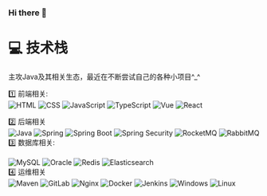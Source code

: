 ### Hi there 👋

<!--
**Howietron/Howietron** is a ✨ _special_ ✨ repository because its `README.md` (this file) appears on your GitHub profile.

Here are some ideas to get you started:

- 🔭 I’m currently working on ...
- 🌱 I’m currently learning ...
- 👯 I’m looking to collaborate on ...
- 🤔 I’m looking for help with ...
- 💬 Ask me about ...
- 📫 How to reach me: ...
- 😄 Pronouns: ...
- ⚡ Fun fact: ...
-->

# 💻 技术栈
主攻Java及其相关生态，最近在不断尝试自己的各种小项目^_^

<p align="left">
  
  1️⃣ 前端相关: 
    <br/>
    <img alt="HTML" src="https://img.shields.io/badge/HTML-E34F26?style=flat-square&logo=html5&logoColor=white">
    <img alt="CSS" src="https://img.shields.io/badge/CSS-563d7c?style=flat-square&logo=css3&logoColor=white">
    <img alt="JavaScript" src="https://img.shields.io/badge/JavaScript-3655FF?style=flat-square&logo=javascript&logoColor=white">
    <img alt="TypeScript" src="https://img.shields.io/badge/TypeScript-3178C6?style=flat-square&logo=typescript&logoColor=white">
    <img alt="Vue" src="https://img.shields.io/badge/Vue.js-4FC08D?style=flat-square&logo=vue.js&logoColor=white">
    <img alt="React" src="https://img.shields.io/badge/React-0088CC?style=flat-square&logo=React&logoColor=white">
    <br/>
  
  2️⃣ 后端相关
    <br/>
    <img alt="Java" src="https://img.shields.io/badge/Java-3572a5?style=flat-square&logo=CoffeeScript&logoColor=white">
    <img alt="Spring" src="https://img.shields.io/badge/Spring-6DB33F?style=flat-square&logo=Spring&logoColor=white">
    <img alt="Spring Boot" src="https://img.shields.io/badge/Spring Boot-bc8362?style=flat-square&logo=Spring-Boot&logoColor=white">
    <img alt="Spring Security" src="https://img.shields.io/badge/Spring Security-555555?style=flat-square&logo=Spring-Security&logoColor=white">
    <img alt="RocketMQ" src="https://img.shields.io/badge/RocketMQ-D77310?style=flat-square&logo=Apache RocketMQ&logoColor=white">
    <img alt="RabbitMQ" src="https://img.shields.io/badge/RabbitMQ-FF6600?style=flat-square&logo=RabbitMQ&logoColor=white">
    <br/>
  3️⃣ 数据库相关:   
    <br/>
    <img alt="MySQL" src="https://img.shields.io/badge/MySQL-4479A1?style=flat-square&logo=MySQL&logoColor=white">
    <img alt="Oracle" src="https://img.shields.io/badge/Oracle-F80000?style=flat-square&logo=Oracle&logoColor=white">
    <img alt="Redis" src="https://img.shields.io/badge/Redis-DC382D?style=flat-square&logo=Redis&logoColor=white">
    <img alt="Elasticsearch" src="https://img.shields.io/badge/Elasticsearch-005571?style=flat-square&logo=Elasticsearch&logoColor=white">
    <br/>
  4️⃣ 运维相关
    <br/>
    <img alt="Maven" src="https://img.shields.io/badge/Maven-3D95CE?style=flat-square&logo=MakerBot&logoColor=white">
    <img alt="GitLab" src="https://img.shields.io/badge/Git-F05032?style=flat-square&logo=gitlab&logoColor=white">
    <img alt="Nginx" src="https://img.shields.io/badge/Nginx-009639?style=flat-square&logo=Nginx&logoColor=white">
    <img alt="Docker" src="https://img.shields.io/badge/Docker-2496ED?style=flat-square&logo=Docker&logoColor=white">
    <img alt="Jenkins" src="https://img.shields.io/badge/-Jenkins-black?style=flat-square&logo=Jenkins&logoColor=white">
    <img alt="Windows" src="https://img.shields.io/badge/Windows-0078D6?style=flat-square&logo=Windows&logoColor=white">
    <img alt="Linux" src="https://img.shields.io/badge/Linux-FCC624?style=flat-square&logo=Linux&logoColor=black">
    <br/>
</p>
